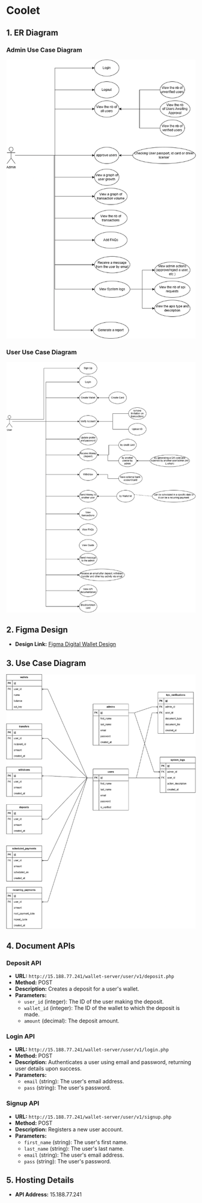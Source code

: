 # Coolet

## 1. ER Diagram

### Admin Use Case Diagram

![Admin Use Case Diagram](wallet-project-admin-use-case-diagram.drawio.png)

### User Use Case Diagram

![User Use Case Diagram](wallet-project-user-use-case-diagram.drawio.png)

## 2. Figma Design

- **Design Link:** [Figma Digital Wallet Design](https://www.figma.com/design/52JSKRSHJCpN2r3Etw7IP3/Digtal-Wallet?node-id=0-1&p=f&t=9b3VBRWUJp2hcjlg-0)

## 3. Use Case Diagram

![Use Case Diagram](er_diagram_wallet_project.png)

## 4. Document APIs

### Deposit API

- **URL:** `http://15.188.77.241/wallet-server/user/v1/deposit.php`
- **Method:** POST
- **Description:** Creates a deposit for a user's wallet.
- **Parameters:**
  - `user_id` (integer): The ID of the user making the deposit.
  - `wallet_id` (integer): The ID of the wallet to which the deposit is made.
  - `amount` (decimal): The deposit amount.

### Login API

- **URL:** `http://15.188.77.241/wallet-server/user/v1/login.php`
- **Method:** POST
- **Description:** Authenticates a user using email and password, returning user details upon success.
- **Parameters:**
  - `email` (string): The user's email address.
  - `pass` (string): The user's password.

### Signup API

- **URL:** `http://15.188.77.241/wallet-server/user/v1/signup.php`
- **Method:** POST
- **Description:** Registers a new user account.
- **Parameters:**
  - `first_name` (string): The user's first name.
  - `last_name` (string): The user's last name.
  - `email` (string): The user's email address.
  - `pass` (string): The user's password.

## 5. Hosting Details

- **API Address:** 15.188.77.241
